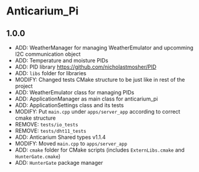 # Anticarium_Pi

## 1.0.0
- ADD: WeatherManager for managing WeatherEmulator and upcomming I2C communication object
- ADD: Temperature and moisture PIDs
- ADD: PID library https://github.com/nicholastmosher/PID
- ADD: `libs` folder for libraries 
- MODIFY: Changed tests CMake structure to be just like in rest of the project
- ADD: WeatherEmulator class for managing PIDs
- ADD: ApplicationManager as main class for anticarium_pi
- ADD: ApplicationSettings class and its tests
- MODIFY: Put `main.cpp` under `apps/server_app` according to correct cmake structure
- REMOVE: `tests/io_tests`
- REMOVE: `tests/dht11_tests`
- ADD: Anticarium Shared types v1.1.4
- MODIFY: Moved `main.cpp` to `apps/server_app`
- ADD: `cmake` folder for CMake scripts (includes `ExternLibs.cmake` and `HunterGate.cmake`)
- ADD: `HunterGate` package manager